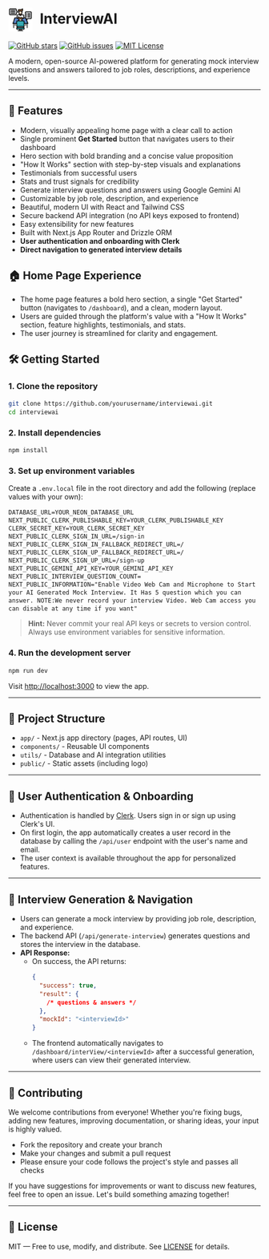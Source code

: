 # <img src="public/logo.png" alt="InterviewAI Logo" width="48" height="48" style="vertical-align:middle; margin-right:8px;"/> InterviewAI

[![GitHub stars](https://img.shields.io/github/stars/yourusername/interviewai?style=social)](https://github.com/yourusername/interviewai/stargazers)
[![GitHub issues](https://img.shields.io/github/issues/yourusername/interviewai)](https://github.com/yourusername/interviewai/issues)
[![MIT License](https://img.shields.io/badge/license-MIT-green)](LICENSE)

A modern, open-source AI-powered platform for generating mock interview questions and answers tailored to job roles, descriptions, and experience levels.

---

## 🚀 Features

- Modern, visually appealing home page with a clear call to action
- Single prominent **Get Started** button that navigates users to their dashboard
- Hero section with bold branding and a concise value proposition
- "How It Works" section with step-by-step visuals and explanations
- Testimonials from successful users
- Stats and trust signals for credibility
- Generate interview questions and answers using Google Gemini AI
- Customizable by job role, description, and experience
- Beautiful, modern UI with React and Tailwind CSS
- Secure backend API integration (no API keys exposed to frontend)
- Easy extensibility for new features
- Built with Next.js App Router and Drizzle ORM
- **User authentication and onboarding with Clerk**
- **Direct navigation to generated interview details**

## 🏠 Home Page Experience

- The home page features a bold hero section, a single "Get Started" button (navigates to `/dashboard`), and a clean, modern layout.
- Users are guided through the platform's value with a "How It Works" section, feature highlights, testimonials, and stats.
- The user journey is streamlined for clarity and engagement.

## 🛠️ Getting Started

### 1. Clone the repository

```bash
git clone https://github.com/yourusername/interviewai.git
cd interviewai
```

### 2. Install dependencies

```bash
npm install
```

### 3. Set up environment variables

Create a `.env.local` file in the root directory and add the following (replace values with your own):

```env
DATABASE_URL=YOUR_NEON_DATABASE_URL
NEXT_PUBLIC_CLERK_PUBLISHABLE_KEY=YOUR_CLERK_PUBLISHABLE_KEY
CLERK_SECRET_KEY=YOUR_CLERK_SECRET_KEY
NEXT_PUBLIC_CLERK_SIGN_IN_URL=/sign-in
NEXT_PUBLIC_CLERK_SIGN_IN_FALLBACK_REDIRECT_URL=/
NEXT_PUBLIC_CLERK_SIGN_UP_FALLBACK_REDIRECT_URL=/
NEXT_PUBLIC_CLERK_SIGN_UP_URL=/sign-up
NEXT_PUBLIC_GEMINI_API_KEY=YOUR_GEMINI_API_KEY
NEXT_PUBLIC_INTERVIEW_QUESTION_COUNT=
NEXT_PUBLIC_INFORMATION="Enable Video Web Cam and Microphone to Start your AI Generated Mock Interview. It Has 5 question which you can answer. NOTE:We never record your interview Video. Web Cam access you can disable at any time if you want"
```

> **Hint:** Never commit your real API keys or secrets to version control. Always use environment variables for sensitive information.

### 4. Run the development server

```bash
npm run dev
```

Visit [http://localhost:3000](http://localhost:3000) to view the app.

---

## 📁 Project Structure

- `app/` - Next.js app directory (pages, API routes, UI)
- `components/` - Reusable UI components
- `utils/` - Database and AI integration utilities
- `public/` - Static assets (including logo)

---

## 🔐 User Authentication & Onboarding

- Authentication is handled by [Clerk](https://clerk.com/). Users sign in or sign up using Clerk's UI.
- On first login, the app automatically creates a user record in the database by calling the `/api/user` endpoint with the user's name and email.
- The user context is available throughout the app for personalized features.

---

## 🤖 Interview Generation & Navigation

- Users can generate a mock interview by providing job role, description, and experience.
- The backend API (`/api/generate-interview`) generates questions and stores the interview in the database.
- **API Response:**
  - On success, the API returns:
    ```json
    {
      "success": true,
      "result": {
        /* questions & answers */
      },
      "mockId": "<interviewId>"
    }
    ```
  - The frontend automatically navigates to `/dashboard/interView/<interviewId>` after a successful generation, where users can view their generated interview.

---

## 🤝 Contributing

We welcome contributions from everyone! Whether you're fixing bugs, adding new features, improving documentation, or sharing ideas, your input is highly valued.

- Fork the repository and create your branch
- Make your changes and submit a pull request
- Please ensure your code follows the project's style and passes all checks

If you have suggestions for improvements or want to discuss new features, feel free to open an issue. Let's build something amazing together!

---

## 📄 License

MIT — Free to use, modify, and distribute. See [LICENSE](LICENSE) for details.

